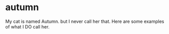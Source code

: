 # autumn
My cat is named Autumn. but I never call her that. Here are some examples of what I DO call her. 
